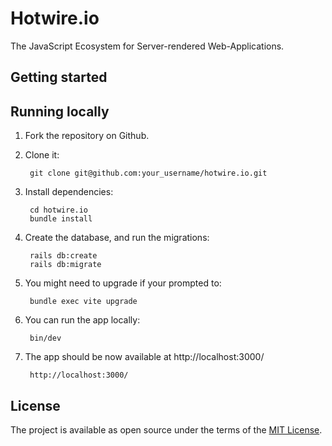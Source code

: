 # Hotwire.io

The JavaScript Ecosystem for Server-rendered Web-Applications.

## Getting started

## Running locally

1. Fork the repository on Github.

2. Clone it:

        git clone git@github.com:your_username/hotwire.io.git 

3. Install dependencies:

        cd hotwire.io 
        bundle install

4. Create the database, and run the migrations: 
    
        rails db:create 
        rails db:migrate 

5. You might need to upgrade if your prompted to:

        bundle exec vite upgrade

6. You can run the app locally: 

        bin/dev

6. The app should be now available at http://localhost:3000/

        http://localhost:3000/


## License

The project is available as open source under the terms of the [MIT License](https://opensource.org/license/mit/).
